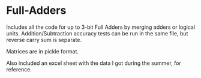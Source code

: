 # Full-Adders

Includes all the code for up to 3-bit Full Adders by merging adders or logical units. Addition/Subtraction accuracy tests can be run in the same file, but reverse carry sum is separate.

Matrices are in pickle format.

Also included an excel sheet with the data I got during the summer, for reference.
